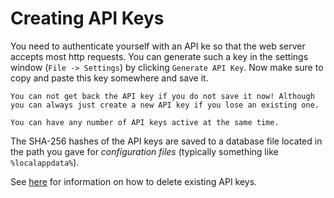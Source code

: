 # Creating API Keys

You need to authenticate yourself with an API ke so that the web server accepts most http requests. You can generate such a key in the settings window (`File -> Settings`) by clicking `Generate API Key`. Now make sure to copy and paste this key somewhere and save it.

```{attention}
You can not get back the API key if you do not save it now! Although you can always just create a new API key if you lose an existing one.
```

```{info}
You can have any number of API keys active at the same time.
```

The SHA-256 hashes of the API keys are saved to a database file located in the path you gave for *configuration files* (typically something like `%localappdata%`).

See [here](Deleting_API_Keys.md) for information on how to delete existing API keys.